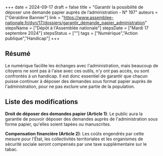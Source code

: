 +++
date = 2024-09-17
draft = false
title = "Garantir la possibilité de déposer une demande papier auprès de l’administration - N° 197"
auteurs = ["Géraldine Bannier"]
link = "https://www.assemblee-nationale.fr/dyn/17/dossiers/garantir_demande_papier_administration"
stepsName = ["Dépôt à l'Assemblée nationale"]
stepsDate = ["Mardi 17 septembre 2024"]
stepsStatus = [""]
tags = ["Numérique","Action publique","Handicap"]
+++

## Résumé

Le numérique facilite les échanges avec l'administration, mais beaucoup de citoyens ne sont pas à l'aise avec ces outils, n'y ont pas accès, ou sont confrontés à un handicap. Il est donc essentiel de garantir que chacun puisse continuer à déposer des demandes sous format papier auprès de l'administration, pour ne pas exclure une partie de la population.

## Liste des modifications

**Droit de déposer des demandes papier (Article 1)**: Le public aura la garantie de pouvoir déposer des demandes auprès de l'administration sous forme papier, qu'elles soient tapées ou manuscrites.

**Compensation financière (Article 2)**: Les coûts engendrés par cette mesure pour l'État, les collectivités territoriales et les organismes de sécurité sociale seront compensés par une taxe supplémentaire sur le tabac.
